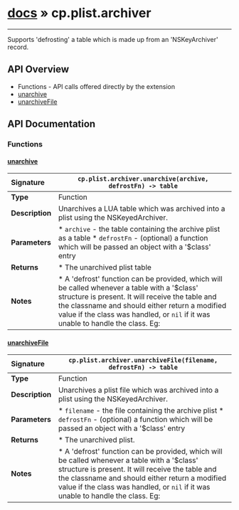 # [docs](index.md) » cp.plist.archiver
---

Supports 'defrosting' a table which is made up from an 'NSKeyArchiver' record.

## API Overview
* Functions - API calls offered directly by the extension
 * [unarchive](#unarchive)
 * [unarchiveFile](#unarchivefile)

## API Documentation

### Functions

#### [unarchive](#unarchive)
| <span style="float: left;">**Signature**</span> | <span style="float: left;">`cp.plist.archiver.unarchive(archive, defrostFn) -> table` </span>                                                          |
| -----------------------------------------------------|---------------------------------------------------------------------------------------------------------|
| **Type**                                             | Function                                                                                         |
| **Description**                                      | Unarchives a LUA table which was archived into a plist using the NSKeyedArchiver.                                                                                         |
| **Parameters**                                       |  * `archive`		- the table containing the archive plist as a table * `defrostFn`	- (optional) a function which will be passed an object with a '$class' entry                                       |
| **Returns**                                          |  * The unarchived plist table                                                |
| **Notes**                                            |  * A 'defrost' function can be provided, which will be called whenever a table with a '$class'   structure is present. It will receive the table and the classname and should either return a modified value   if the class was handled, or `nil` if it was unable to handle the class. Eg:                                                      |

#### [unarchiveFile](#unarchivefile)
| <span style="float: left;">**Signature**</span> | <span style="float: left;">`cp.plist.archiver.unarchiveFile(filename, defrostFn) -> table` </span>                                                          |
| -----------------------------------------------------|---------------------------------------------------------------------------------------------------------|
| **Type**                                             | Function                                                                                         |
| **Description**                                      | Unarchives a plist file which was archived into a plist using the NSKeyedArchiver.                                                                                         |
| **Parameters**                                       |  * `filename`	- the file containing the archive plist * `defrostFn`	- (optional) a function which will be passed an object with a '$class' entry                                       |
| **Returns**                                          |  * The unarchived plist.                                                |
| **Notes**                                            |  * A 'defrost' function can be provided, which will be called whenever a table with a '$class'   structure is present. It will receive the table and the classname and should either return a modified value   if the class was handled, or `nil` if it was unable to handle the class. Eg:                                                      |

